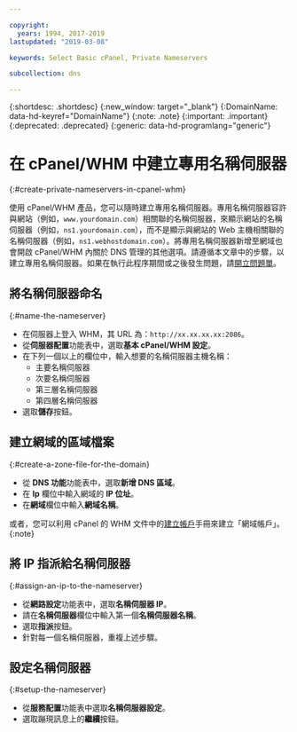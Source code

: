 ```yaml
---

copyright:
  years: 1994, 2017-2019
lastupdated: "2019-03-08"

keywords: Select Basic cPanel, Private Nameservers

subcollection: dns

---
```



{:shortdesc: .shortdesc}
{:new_window: target="_blank"}
{:DomainName: data-hd-keyref="DomainName"}
{:note: .note}
{:important: .important}
{:deprecated: .deprecated}
{:generic: data-hd-programlang="generic"}

# 在 cPanel/WHM 中建立專用名稱伺服器
{:#create-private-nameservers-in-cpanel-whm}

使用 cPanel/WHM 產品，您可以隨時建立專用名稱伺服器。專用名稱伺服器容許與網站（例如，`www.yourdomain.com`）相關聯的名稱伺服器，來顯示網站的名稱伺服器（例如，`ns1.yourdomain.com`），而不是顯示與網站的 Web 主機相關聯的名稱伺服器（例如，`ns1.webhostdomain.com`）。將專用名稱伺服器新增至網域也會開啟 cPanel/WHM 內關於 DNS 管理的其他選項。請遵循本文章中的步驟，以建立專用名稱伺服器。如果在執行此程序期間或之後發生問題，請[開立問題單](/docs/get-support?topic=get-support-getting-customer-support)。

## 將名稱伺服器命名
{:#name-the-nameserver}

* 在伺服器上登入 WHM，其 URL 為：`http://xx.xx.xx.xx:2086`。
* 從**伺服器配置**功能表中，選取**基本 cPanel/WHM 設定**。
* 在下列一個以上的欄位中，輸入想要的名稱伺服器主機名稱：
  * 主要名稱伺服器
  * 次要名稱伺服器
  * 第三層名稱伺服器
  * 第四層名稱伺服器
* 選取**儲存**按鈕。

## 建立網域的區域檔案
{:#create-a-zone-file-for-the-domain}

* 從 **DNS 功能**功能表中，選取**新增 DNS 區域**。
* 在 **Ip** 欄位中輸入網域的 **IP 位址**。
* 在**網域**欄位中輸入**網域名稱**。

或者，您可以利用 cPanel 的 WHM 文件中的[建立帳戶](https://docs.cpanel.net/display/70Docs/Create+a+New+Account)手冊來建立「網域帳戶」。
{:note}

## 將 IP 指派給名稱伺服器
{:#assign-an-ip-to-the-nameserver}

* 從**網路設定**功能表中，選取**名稱伺服器 IP**。
* 請在**名稱伺服器**欄位中輸入第一個**名稱伺服器名稱**。
* 選取**指派**按鈕。
* 針對每一個名稱伺服器，重複上述步驟。

## 設定名稱伺服器
{:#setup-the-nameserver}

* 從**服務配置**功能表中選取**名稱伺服器設定**。
* 選取蹦現訊息上的**繼續**按鈕。
